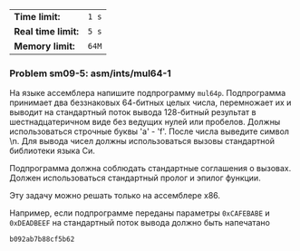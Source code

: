|                      |       |
|----------------------|-------|
| **Time limit:**      | `1 s` |
| **Real time limit:** | `5 s` |
| **Memory limit:**    | `64M` |


### Problem sm09-5: asm/ints/mul64-1

На языке ассемблера напишите подпрограмму `mul64p`. Подпрограмма
принимает два беззнаковых 64-битных целых числа, перемножает их и
выводит на стандартный поток вывода 128-битный результат в
шестнадцатеричном виде без ведущих нулей или пробелов. Должны
использоваться строчные буквы 'a' - 'f'. После числа выведите
символ \n. Для вывода чисел должны использоваться вызовы
стандартной библиотеки языка Cи.

Подпрограмма должна соблюдать стандартные соглашения о вызовах.
Должен использоваться стандартный пролог и эпилог функции.

Эту задачу можно решать только на ассемблере x86.

Например, если подпрограмме переданы параметры `0xCAFEBABE` и
`0xDEADBEEF` на стандартный поток вывода должно быть напечатано

    
    
    b092ab7b88cf5b62

